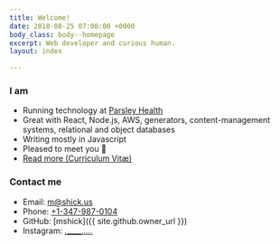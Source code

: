 ```yaml
---
title: Welcome!
date: 2018-08-25 07:00:00 +0000
body_class: body--homepage
excerpt: Web developer and curious human.
layout: index

---
```

### I am

* Running technology at [Parsley Health](http://www.parsleyhealth.com)
* Great with React, Node.js, AWS, generators, content-management systems, relational and object databases
* Writing mostly in Javascript
* Pleased to meet you 👋
* [Read more (Curriculum Vitæ)](/cv/)

### Contact me

* Email: [m@shick.us](mailto:m@shick.us)
* Phone: [+1-347-987-0104](tel:+13479870104)
* GitHub: [mshick]({{ site.github.owner_url }})
* Instagram: [_.__________._._._._._](https://www.instagram.com/_._________._._._._._/)
